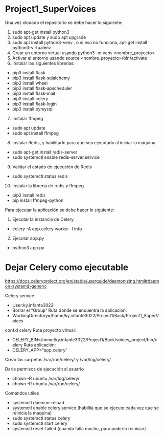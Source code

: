 # Project1_SuperVoices

Una vez clonado el repositorio se debe hacer lo siguiente:

1. sudo apt-get install python3
2. sudo apt update y sudo apt upgrade
3. sudo apt install python3-venv , o si eso no funciona, apt-get install python3-virtualenv
4. Crear un entorno virtual usando python3 -m venv <nombre_proyecto>
5. Activar el entorno usando source <nombre_proyecto>/bin/activate
6. Instalar las siguientes librerías:
  - pip3 install flask
  - pip3 install flask-sqlalchemy
  - pip3 install wheel
  - pip3 install flask-apscheduler 
  - pip3 install flask-mail
  - pip3 install celery
  - pip3 install flask-login
  - pip3 install pymysql
7. Instalar ffmpeg
  - sudo apt update
  - sudo apt install ffmpeg
8. Instalar Redis, y habilitarlo para que sea ejecutado al iniciar la máquina
  - sudo apt-get install redis-server
  - sudo systemctl enable redis-server.service
9. Validar el estado de ejecución de Redis
  - sudo systemctl status redis
10. Instalar la librería de redis y ffmpeg
  - pip3 install redis
  - pip install ffmpeg-python

Para ejecutar la aplicación se debe hacer lo siguiente:
1. Ejecutar la instancia de Celery
  - celery -A app.celery worker -l info
2. Ejecutar app.py
  - python3 app.py

# Dejar Celery como ejecutable

https://docs.celeryproject.org/en/stable/userguide/daemonizing.html#daemon-systemd-generic

Celery.service
- User:ky.infante3022
- Borrar el “Group”
Ruta donde se encuentra la aplicación:
- WorkingDirectory=/home/ky.infante3022/Project1/Back/Project1_SuperVoices

conf.d celery
Ruta proyecto virtual:
- CELERY_BIN=/home/ky.infante3022/Project1/Back/voices_project/bin/celery
Ruta aplicación:
- CELERY_APP="app.celery”

Crear las carpetas /var/run/celery/ y /var/log/celery/

Darle permisos de ejecución al usuario
- chown -R ubuntu /var/log/celery/
- chown -R ubuntu /var/run/celery/

Comandos utiles
- systemctl daemon-reload
- systemctl enable celery.service (habilita que se ejecute cada vez que se reinicie la maquina)
- sudo systemctl status celery
- sudo systemctl start celery
- systemctl reset-failed (cuando falla mucho, para poderlo reiniciar)
